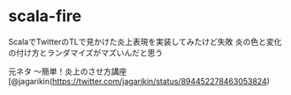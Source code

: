 # scala-fire

ScalaでTwitterのTLで見かけた炎上表現を実装してみたけど失敗
炎の色と変化の付け方とランダマイズがマズいんだと思う

元ネタ
～簡単！炎上のさせ方講座
[@jagarikin(https://twitter.com/jagarikin/status/894452278463053824)

